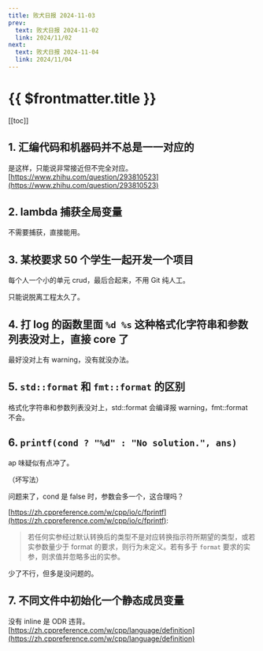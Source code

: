 ```yaml
---
title: 败犬日报 2024-11-03
prev:
  text: 败犬日报 2024-11-02
  link: 2024/11/02
next:
  text: 败犬日报 2024-11-04
  link: 2024/11/04
---
```


# {{ $frontmatter.title }}

[[toc]]

## 1. 汇编代码和机器码并不总是一一对应的

是这样，只能说非常接近但不完全对应。[https://www.zhihu.com/question/293810523](https://www.zhihu.com/question/293810523)

## 2. lambda 捕获全局变量

不需要捕获，直接能用。

## 3. 某校要求 50 个学生一起开发一个项目

每个人一个小的单元 crud，最后合起来，不用 Git 纯人工。

只能说脱离工程太久了。

## 4. 打 log 的函数里面 `%d %s` 这种格式化字符串和参数列表没对上，直接 core 了

最好没对上有 warning，没有就没办法。

## 5. `std::format` 和 `fmt::format` 的区别

格式化字符串和参数列表没对上，std::format 会编译报 warning，fmt::format 不会。

## 6. `printf(cond ? "%d" : "No solution.", ans)`

ap 味疑似有点冲了。

（坏写法）

问题来了，cond 是 false 时，参数会多一个，这合理吗？

[https://zh.cppreference.com/w/cpp/io/c/fprintf](https://zh.cppreference.com/w/cpp/io/c/fprintf):

> 若任何实参经过默认转换后的类型不是对应转换指示符所期望的类型，或若实参数量少于 format 的要求，则行为未定义。若有多于 `format` 要求的实参，则求值并忽略多出的实参。

少了不行，但多是没问题的。

## 7. 不同文件中初始化一个静态成员变量

没有 inline 是 ODR 违背。[https://zh.cppreference.com/w/cpp/language/definition](https://zh.cppreference.com/w/cpp/language/definition)
